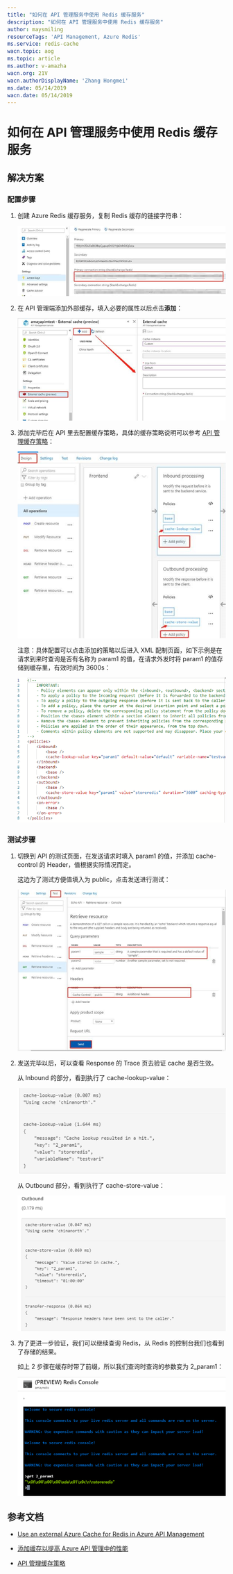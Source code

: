 ```yaml
---
title: "如何在 API 管理服务中使用 Redis 缓存服务"
description: "如何在 API 管理服务中使用 Redis 缓存服务"
author: maysmiling
resourceTags: 'API Management, Azure Redis'
ms.service: redis-cache
wacn.topic: aog
ms.topic: article
ms.author: v-amazha
wacn.org: 21V
wacn.authorDisplayName: 'Zhang Hongmei'
ms.date: 05/14/2019
wacn.date: 05/14/2019
---
```


# 如何在 API 管理服务中使用 Redis 缓存服务

## 解决方案

### 配置步骤

1. 创建 Azure Redis 缓存服务，复制 Redis 缓存的链接字符串：

    ![01](media/aog-redis-cache-howto-use-redis-cache-via-api-management-service/01.jpg "01")

2. 在 API 管理端添加外部缓存，填入必要的属性以后点击**添加**：

    ![02](media/aog-redis-cache-howto-use-redis-cache-via-api-management-service/02.jpg "02")

3. 添加完毕后在 API 里去配置缓存策略，具体的缓存策略说明可以参考 [API 管理缓存策略](https://docs.azure.cn/zh-cn/api-management/api-management-caching-policies)：

    ![03](media/aog-redis-cache-howto-use-redis-cache-via-api-management-service/03.jpg "03")

    注意：具体配置可以点击添加的策略以后进入 XML 配制页面，如下示例是在请求到来时查询是否有名称为 param1 的值，在请求外发时将 param1 的值存储到缓存里，有效时间为 3600s：

    ![04](media/aog-redis-cache-howto-use-redis-cache-via-api-management-service/04.png "04")

### 测试步骤

1. 切换到 API 的测试页面，在发送请求时填入 param1 的值，并添加 cache-control 的 Header，值根据实际情况而定。

    这边为了测试方便值填入为 public，点击发送进行测试：

    ![05](media/aog-redis-cache-howto-use-redis-cache-via-api-management-service/05.jpg "05")

2. 发送完毕以后，可以查看 Response 的 Trace 页去验证 cache 是否生效。

    从 Inbound 的部分，看到执行了 cache-lookup-value：

    ![06](media/aog-redis-cache-howto-use-redis-cache-via-api-management-service/06.png "06")

    从 Outbound 部分，看到执行了 cache-store-value：

    ![07](media/aog-redis-cache-howto-use-redis-cache-via-api-management-service/07.png "07")

3. 为了更进一步验证，我们可以继续查询 Redis，从 Redis 的控制台我们也看到了存储的结果。

    如上 2 步骤在缓存时带了前缀，所以我们查询时查询的参数变为 2_param1：

    ![08](media/aog-redis-cache-howto-use-redis-cache-via-api-management-service/08.png "08")

## 参考文档

* [Use an external Azure Cache for Redis in Azure API Management](https://docs.microsoft.com/en-us/azure/api-management/api-management-howto-cache-external)

* [添加缓存以提高 Azure API 管理中的性能](https://docs.azure.cn/zh-cn/api-management/api-management-howto-cache)

* [API 管理缓存策略](https://docs.azure.cn/zh-cn/api-management/api-management-caching-policies)